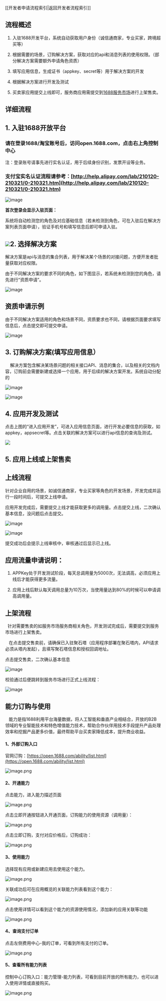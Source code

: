 [[开发者申请流程索引|返回开发者流程索引]]
## 流程概述

1. 入驻1688开发平台，系统自动获取用户身份（诚信通商家，专业买家，跨境超买等）

2. 根据需要的场景，订购解决方案，获取对应的api和消息列表的使用权限。（部分解决方案需要额外申请角色资质）

3. 填写应用信息，生成证书（appkey、secret等）用于解决方案的开发

4. 根据解决方案进行开发及测试

5. 买卖家应用提交上线即可，服务商应用需提交到[1688服务市场](https://open.1688.com/doc/fuwu.1688.com)进行上架售卖。

## 详细流程

## 1. 入驻1688开放平台

### 请在登录1688/淘宝账号后，访问open.1688.com，点击右上角控制中心

注：登录账号请事先进行实名认证，用于后续身份识别，发票开设等业务。

### 支付宝实名认证流程请参考：[http://help.alipay.com/lab/210120-210321/0-210321.htm](http://help.alipay.com/lab/210120-210321/0-210321.htm)

![image](https://intranetproxy.alipay.com/skylark/lark/0/2021/png/254357/1618195021553-11582b25-49c8-476a-9eaa-ca49df683320.png "image")

**首次登录会显示入驻页面：**

系统将自动检测您的角色及对应基础信息（若未检测到角色，可在入驻后在解决方案列表页面申请），验证手机号和填写信息后即可申请入驻。

## ![](https://intranetproxy.alipay.com/skylark/lark/0/2021/png/254357/1618227631428-1c6d4292-4d72-4117-a228-5553d41ae861.png)2. 选择解决方案

解决方案是api与消息的集合列表，用于解决某个场景的对接问题，方便开发者批量获取对应权限。

由于不同解决方案的要求不同的角色，如下图显示，若系统未检测到您的角色，请先进行“资质申请”。

![image](https://intranetproxy.alipay.com/skylark/lark/0/2021/png/254357/1617962421716-203eb761-6bb3-4076-bcf9-95de1f1b6c95.png "image")

## 资质申请示例

由于不同解决方案适用的角色和场景不同，资质要求也不同，请根据页面要求填写信息后，点击提交即可提交申请。

![image](https://intranetproxy.alipay.com/skylark/lark/0/2021/png/254357/1618195810593-df41c568-6691-4d24-a559-c4d2daf3ca4b.png "image")

## 3. 订购解决方案(填写应用信息）

    解决方案包含解决某场景问题的相关接口API、消息的集合，以及相关的文档内容，订购前会需要新建或选择一个应用，用于后续的解决方案开发。系统自动分配的

![image](https://intranetproxy.alipay.com/skylark/lark/0/2021/png/254357/1618197455903-91956587-571c-4db0-937c-e9e7347ca650.png "image")

![image](https://intranetproxy.alipay.com/skylark/lark/0/2021/png/254357/1618198257162-2b0c614c-b263-49b3-8d70-bdbdcdf29b18.png "image")

## 4. 应用开发及测试

点击上图的“进入应用开发”，可进入应用信息页面，进行开发必要信息的获取，如appkey，appsecret等。点击关联的解决方案可以进行api信息的查询及测试。

![](https://img.alicdn.com/imgextra/i2/O1CN0197I47w27DVNNSPMQU_!!6000000007763-2-tps-2442-1358.png)

## 5. 应用上线或上架售卖

## 上线流程

针对企业自用的场景，如诚信通商家，专业买家等角色的开发场景，开发完成并运行一段时间后，可提交上线申请。

应用开发完成后，需要提交上线才能获取更多的调用量。点击提交上线，二次确认基本信息，没问题后点击提交。

![image](https://intranetproxy.alipay.com/skylark/lark/0/2021/png/254357/1618213944610-5907c5f1-9537-4bba-bb2c-78c093f24946.png "image")

![image](https://intranetproxy.alipay.com/skylark/lark/0/2021/png/254357/1618214009155-815b9d63-ea03-4ae2-85f2-4405cfc8da18.png "image")

提交成功后会提示上线审核中，审核通过后显示已上线。

## 应用流量申请说明：

1. APPKey处于开发测试阶段，每天总调用量为5000次，无法调高，必须应用上线后才能获得更多流量。

2. 应用上线后默认每天调用总量为10万次，当使用量达到80%的时候可以申请调高调用量。

## 上架流程

  针对需要售卖的如服务市场服务商相关角色，开发测试完成后，需要提交到服务市场进行上架售卖。

   在点击提交售卖前，请确保已入驻聚石塔（应用程序部署在聚石塔内，API请求必须从塔内发起），且填写聚石塔信息和授权回调地址。

点击提交售卖，二次确认基本信息

![image](https://intranetproxy.alipay.com/skylark/lark/0/2021/png/254357/1618213678039-0b63b0ac-02ff-42a1-ba3b-22f9b358604c.png "image")

校验通过后便跳转到服务市场进行正式上线流程：

![image](https://intranetproxy.alipay.com/skylark/lark/0/2021/png/254357/1618213735464-b541355b-ac65-4d96-8f40-31a41d26e7b6.png "image")

## **能力订购与使用**

   能力是指1688利用平台海量数据，将人工智能和垂直产业相结合，开放的B2B领域的专业智能技术和特色增值能力技术，帮助合作伙伴用技术手段提升产品处理效率和挖掘产品更多价值，最终帮助平台买卖家降低成本，提升商业收益。

#### 1、外部订购入口

官网订购：[https://open.1688.com/ability/list.html](https://open.1688.com/ability/list.html)

![image.png](https://intranetproxy.alipay.com/skylark/lark/0/2020/png/254357/1607915553755-35a3c5d7-b0be-48f7-b3eb-aed18716d34b.png)

#### 2、开通能力

点击能力，进入能力描述页面

![image.png](https://intranetproxy.alipay.com/skylark/lark/0/2020/png/254357/1607915830732-2c5debeb-2c85-4736-9558-b8338a58f3c9.png?x-oss-process=image%2Fresize%2Cw_1258)

点击立即开通按钮进入开通页面，订购能力的使用资源（调用量）：

![image.png](https://intranetproxy.alipay.com/skylark/lark/0/2020/png/254357/1607916099297-390f1620-e84b-44a0-b6ad-c2e810985c79.png?x-oss-process=image%2Fresize%2Cw_1304)

点击立即订购，支付对应价格后，订购成功：

![image.png](https://intranetproxy.alipay.com/skylark/lark/0/2020/png/254357/1607916179702-dd91b596-30d9-401c-86a4-c02c57bcd6e7.png)

#### 3、使用能力

选择现有应用或新建应用去使用这个能力。

![image.png](https://intranetproxy.alipay.com/skylark/lark/0/2020/png/254357/1607916287607-153decc9-7171-44f7-88af-dc5089e5cda8.png?x-oss-process=image%2Fresize%2Cw_1250)

关联成功后可在应用概览的关联能力列表看到这个能力：

![image.png](https://intranetproxy.alipay.com/skylark/lark/0/2020/png/254357/1607916344047-5b11e0c2-1960-466e-a7d1-2a518100aa0a.png)

点击使用详情可以看到这个能力的资源使用情况，添加新的应用关联等功能

![image.png](https://intranetproxy.alipay.com/skylark/lark/0/2020/png/254357/1607916393461-3efb63d6-9b2f-4939-9513-73b90ade724d.png?x-oss-process=image%2Fresize%2Cw_1234)

#### 4、查询支付订单

点击左侧费用中心-我的订单，可看到所有支付的订单。 

![image.png](https://intranetproxy.alipay.com/skylark/lark/0/2020/png/254357/1607916532139-92367635-8fb8-4823-b73b-f89df49fc91a.png)

#### 5、查看所有能力列表

控制中心订购入口：能力管理-能力列表，可看到目前开放的所有能力，也可以进入使用详情或直接购买。

![image.png](https://intranetproxy.alipay.com/skylark/lark/0/2020/png/254357/1607915779555-926478e4-ed07-4483-86a3-51bab87e7757.png?x-oss-process=image%2Fresize%2Cw_1260)